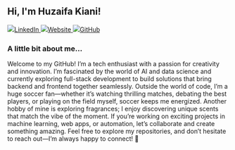 <h2>Hi, I'm Huzaifa Kiani!</h2>
<p style="line-height: 1.5; margin-top: 10px;">
    <a href="www.linkedin.com/in/huzaifakiani" target="_blank">
        <img src="https://img.shields.io/badge/-HuzaifaKiani-blue?style=flat-square&logo=Linkedin&logoColor=white" alt="LinkedIn">
    </a>
     <a href="https://ziggydiggy.vercel.app/" target="_blank">
        <img src="https://www.creativefabrica.com/wp-content/uploads/2022/05/01/Soccer-ball-Realistic-football-logo-Sp-Graphics-29926065-1.png" alt="Website">
    </a>
    <a href="https://github.com/huzaifakiani14" target="_blank">
        <img src="https://img.shields.io/badge/GitHub-huzaifakiani14-blue?style=social" alt="GitHub">
    </a>
</p>

### A little bit about me...

Welcome to my GitHub! I’m a tech enthusiast with a passion for creativity and innovation. I’m fascinated by the world of AI and data science and currently exploring full-stack development to build solutions that bring backend and frontend together seamlessly. Outside the world of code, I’m a huge soccer fan—whether it’s watching thrilling matches, debating the best players, or playing on the field myself, soccer keeps me energized. Another hobby of mine is exploring fragrances; I enjoy discovering unique scents that match the vibe of the moment. If you’re working on exciting projects in machine learning, web apps, or automation, let’s collaborate and create something amazing. Feel free to explore my repositories, and don’t hesitate to reach out—I’m always happy to connect! 🚀
